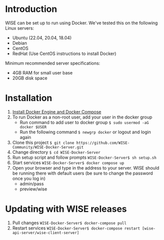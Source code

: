 # Introduction
WISE can be set up to run using Docker. We've tested this on the following Linux servers:
- Ubuntu (22.04, 20.04, 18.04)
- Debian
- CentOS
- RedHat (Use CentOS instructions to install Docker)

Minimum recommended server specifications:
- 4GB RAM for small user base
- 20GB disk space


# Installation

1. [Install Docker Engine and Docker Compose](https://docs.docker.com/engine/install/)
2. To run Docker as a non-root user, add your user in the docker group 
   - Run command to add user to docker group ```$ sudo usermod -aG docker $USER```
   - Run the following command ```$ newgrp docker``` or logout and login again 
4. Clone this project ```$ git clone https://github.com/WISE-Community/WISE-Docker-Server.git```
5. Change directory ```$ cd WISE-Docker-Server```
6. Run setup script and follow prompts ```WISE-Docker-Server$ sh setup.sh```
7. Start services ```WISE-Docker-Server$ docker compose up```
8. Open your browser and type in the address to your server. WISE should be running there with default users (be sure to change the password once you log in)
   - admin/pass
   - preview/wise 

# Updating with WISE releases

1. Pull changes ```WISE-Docker-Server$ docker-compose pull```
2. Restart services ```WISE-Docker-Server$ docker-compose restart [wise-api-server/wise-client-server]```

